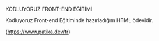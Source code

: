 KODLUYORUZ  FRONT-END EĞİTİMİ
   
   




Kodluyoruz Front-end Eğitiminde hazırladığım HTML ödevidir.

(https://www.patika.dev/tr)
